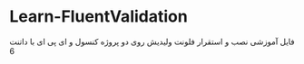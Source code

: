 # Learn-FluentValidation
فایل آموزشی نصب و استقرار فلونت ولیدیش روی دو پروژه کنسول و ای پی ای با داتنت 6
